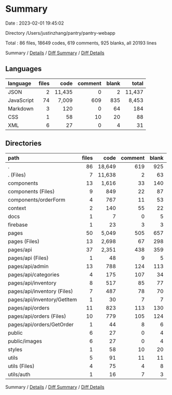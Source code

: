 # Summary

Date : 2023-02-01 19:45:02

Directory /Users/justinzhang/pantry/pantry-webapp

Total : 86 files,  18649 codes, 619 comments, 925 blanks, all 20193 lines

Summary / [Details](details.md) / [Diff Summary](diff.md) / [Diff Details](diff-details.md)

## Languages
| language | files | code | comment | blank | total |
| :--- | ---: | ---: | ---: | ---: | ---: |
| JSON | 2 | 11,435 | 0 | 2 | 11,437 |
| JavaScript | 74 | 7,009 | 609 | 835 | 8,453 |
| Markdown | 3 | 120 | 0 | 64 | 184 |
| CSS | 1 | 58 | 10 | 20 | 88 |
| XML | 6 | 27 | 0 | 4 | 31 |

## Directories
| path | files | code | comment | blank | total |
| :--- | ---: | ---: | ---: | ---: | ---: |
| . | 86 | 18,649 | 619 | 925 | 20,193 |
| . (Files) | 7 | 11,638 | 2 | 63 | 11,703 |
| components | 13 | 1,616 | 33 | 140 | 1,789 |
| components (Files) | 9 | 849 | 22 | 87 | 958 |
| components/orderForm | 4 | 767 | 11 | 53 | 831 |
| context | 2 | 140 | 55 | 22 | 217 |
| docs | 1 | 7 | 0 | 5 | 12 |
| firebase | 1 | 23 | 3 | 3 | 29 |
| pages | 50 | 5,049 | 505 | 657 | 6,211 |
| pages (Files) | 13 | 2,698 | 67 | 298 | 3,063 |
| pages/api | 37 | 2,351 | 438 | 359 | 3,148 |
| pages/api (Files) | 1 | 48 | 9 | 5 | 62 |
| pages/api/admin | 13 | 788 | 124 | 113 | 1,025 |
| pages/api/categories | 4 | 175 | 107 | 34 | 316 |
| pages/api/inventory | 8 | 517 | 85 | 77 | 679 |
| pages/api/inventory (Files) | 7 | 487 | 78 | 70 | 635 |
| pages/api/inventory/GetItem | 1 | 30 | 7 | 7 | 44 |
| pages/api/orders | 11 | 823 | 113 | 130 | 1,066 |
| pages/api/orders (Files) | 10 | 779 | 105 | 124 | 1,008 |
| pages/api/orders/GetOrder | 1 | 44 | 8 | 6 | 58 |
| public | 6 | 27 | 0 | 4 | 31 |
| public/images | 6 | 27 | 0 | 4 | 31 |
| styles | 1 | 58 | 10 | 20 | 88 |
| utils | 5 | 91 | 11 | 11 | 113 |
| utils (Files) | 4 | 75 | 4 | 8 | 87 |
| utils/auth | 1 | 16 | 7 | 3 | 26 |

Summary / [Details](details.md) / [Diff Summary](diff.md) / [Diff Details](diff-details.md)